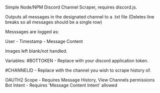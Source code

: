 Simple Node/NPM Discord Channel Scraper, requires discord.js.

Outputs all messages in the designated channel to a .txt file (Deletes line breaks so all messages should be a single row) 

Messsages are logged as:

User - Timestamp - Message Content

Images left blank/not handled. 

Variables:
#BOTTOKEN - Replace with your discord application token.

#CHANNELID - Replace with the channel you wish to scrape history of. 

OAUTH2 Scope - Requires Message History, View Channels permissions
Bot Intent - Requires 'Message Content Intent' allowed
